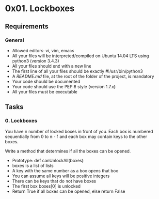# 0x01. Lockboxes

## Requirements

### General

- Allowed editors: vi, vim, emacs
- All your files will be interpreted/compiled on Ubuntu 14.04 LTS using python3 (version 3.4.3)
- All your files should end with a new line
- The first line of all your files should be exactly #!/usr/bin/python3
- A _README.md_ file, at the root of the folder of the project, is mandatory
- Your code should be documented
- Your code should use the PEP 8 style (version 1.7.x)
- All your files must be executable

## Tasks

### 0. Lockboxes

You have n number of locked boxes in front of you. Each box is numbered sequentially from 0 to n - 1 and each box may contain keys to the other boxes.

Write a method that determines if all the boxes can be opened.

- Prototype: def canUnlockAll(boxes)
- boxes is a list of lists
- A key with the same number as a box opens that box
- You can assume all keys will be positive integers
- There can be keys that do not have boxes
- The first box boxes[0] is unlocked
- Return True if all boxes can be opened, else return False

